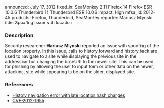 announced: July 17, 2012
fixed_in: SeaMonkey 2.11
          Firefox 14
          Firefox ESR 10.0.6
          Thunderbird 14
          Thunderbird ESR 10.0.6
impact: High
mfsa_id: 2012-45
products: Firefox, Thunderbird, SeaMonkey
reporter: Mariusz Mlynski
title: Spoofing issue with location

<h3>Description</h3>

<p>Security researcher <strong>Mariusz Mlynski</strong> reported an issue with
spoofing of the location property. In this issue, calls to history.forward and
history.back are used to navigate to a site while displaying the previous site
in the addressbar but changing the baseURI to the newer site. This can be used
for phishing by allowing the user to input form or other data on the newer,
attacking, site while appearing to be on the older, displayed site.
</p>


<h3>References</h3>

<ul>
  <li><a href="https://bugzilla.mozilla.org/show_bug.cgi?id=757376">
      History navigation error with late location.hash changes</a></li>
  <li><a href="http://cve.mitre.org/cgi-bin/cvename.cgi?name=CVE-2012-1955" class="ex-ref">CVE-2012-1955</a></li>
</ul>




